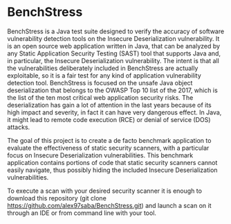 # BenchStress
BenchStress is a Java test suite designed to verify the accuracy of software vulnerability detection tools on the Insecure Deserialization vulnerability. It is an open source web application written in Java, that can be analyzed by any Static Application Security Testing (SAST) tool that supports Java and, in particular, the Insecure Deserialization vulnerability.
The intent is that all the vulnerabilities deliberately included in BenchStress are actually exploitable, so it is a fair test for any kind of application vulnerability detection tool.
BenchStress is focused on the unsafe Java object deserialization that belongs to the OWASP Top 10 list of the 2017, which is the list of the ten most critical web application security risks.
The deserialization has gain a lot of attention in the last years because of its high impact and severity, in fact it can have very dangerous effect. In Java, it might lead to remote code execution (RCE) or denial of service (DOS) attacks.

The goal of this project is to create a de facto benchmark application to evaluate the effectiveness of static security scanners, with a particular focus on Insecure Deserialization vulnerabilities.
This benchmark application contains portions of code that static security scanners cannot easily navigate, thus possibly hiding the included Insecure Deserialization vulnerabilities.

To execute a scan with your desired security scanner it is enough to download this repository (git clone https://github.com/alex97saba/BenchStress.git) and launch a scan on it through an IDE or from command line with your tool.